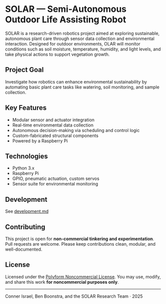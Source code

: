 # SOLAR — Semi-Autonomous Outdoor Life Assisting Robot

SOLAR is a research-driven robotics project aimed at exploring sustainable, autonomous plant care through sensor data collection and environmental interaction. Designed for outdoor environments, OLAR will monitor conditions such as soil moisture, temperature, humidity, and light levels, and take physical actions to support vegetation growth.

## Project Goal

Investigate how robotics can enhance environmental sustainability by automating basic plant care tasks like watering, soil monitoring, and sample collection.

## Key Features

- Modular sensor and actuator integration
- Real-time environmental data collection
- Autonomous decision-making via scheduling and control logic
- Custom-fabricated structural components
- Powered by a Raspberry Pi

## Technologies

- Python 3.x
- Raspberry Pi
- GPIO, pneumatic actuation, custom servos
- Sensor suite for environmental monitoring

## Development

See [development.md](development.md)

## Contributing

This project is open for **non-commercial tinkering and experimentation**. Pull requests are welcome. Please keep contributions clean, modular, and well-documented.

## License

Licensed under the [Polyform Noncommercial License](https://polyformproject.org/licenses/noncommercial/1.0.0/). You may use, modify, and share this work **for noncommercial purposes only**.

---
Conner Israel, Ben Boonstra, and the SOLAR Research Team · 2025
